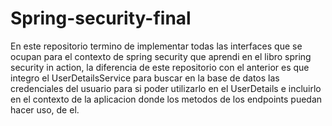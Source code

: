 # Spring-security-final
En este repositorio termino de implementar todas las interfaces que se ocupan para el contexto de spring security 
que aprendi en el libro spring security in action, la diferencia de este repositorio con el anterior es que integro 
el UserDetailsService para buscar en la base de datos las credenciales del usuario para si poder utilizarlo
en el UserDetails e incluirlo en el contexto de la aplicacion donde los metodos de los endpoints puedan hacer uso,
de el.
